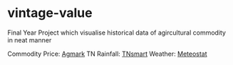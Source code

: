 # vintage-value
Final Year Project which visualise historical data of agircultural commodity in neat manner

Commodity Price: [Agmark](https://agmarknet.gov.in/)
TN Rainfall: [TNsmart](beta-tnsmart.rimes.int/index.php/Rainfall/daily_data)
Weather: [Meteostat](https://dev.meteostat.net)